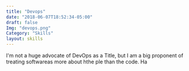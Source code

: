 ```yaml
---
title: "Devops"
date: "2018-06-07T18:52:34-05:00"
draft: false
Img: "devops.png"
Category: "Skills"
layout: skills
---
```


I'm not a huge advocate of DevOps as a Title, but I am a big proponent of treating softwareas more about hthe ple than the code.  Ha